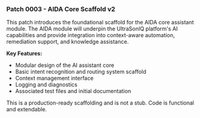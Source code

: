 
### Patch 0003 - AIDA Core Scaffold v2

This patch introduces the foundational scaffold for the AIDA core assistant module. The AIDA module will underpin the UltraSonIQ platform's AI capabilities and provide integration into context-aware automation, remediation support, and knowledge assistance.

**Key Features:**
- Modular design of the AI assistant core
- Basic intent recognition and routing system scaffold
- Context management interface
- Logging and diagnostics
- Associated test files and initial documentation

This is a production-ready scaffolding and is not a stub. Code is functional and extendable.
